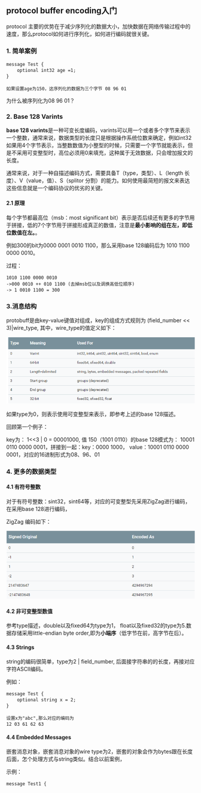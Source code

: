 ## protocol buffer encoding入门

protocol 主要的优势在于减少序列化的数据大小，加快数据在网络传输过程中的速度，那么protocol如何进行序列化，如何进行编码就很关键。

### 1. 简单案例

	message Test {
		optional int32 age =1;
	}

	如果设置age为150，这序列化的数据为三个字节 08 96 01

为什么被序列化为08 96 01？

### 2. Base 128 Varints

**base 128 varints**是一种可变长度编码，varints可以用一个或者多个字节来表示一个整数，通常来说，数据类型的长度只是根据操作系统位数来确定，例如int32如果用4个字节表示，当整数数值为小整型的时候，只需要一个字节就能表示，但是不采用可变整型时，高位必须用0来填充，这种属于无效数据，只会增加报文的长度。

通常来说，对于一种自描述编码方式，需要具备T（type，类型）、L（length 长度）、V（value，值）、S（splitor 分割）的能力。如何使用最简短的报文来表达这些信息就是一个编码协议的优劣的关键。

#### 2.1 原理

每个字节都最高位（msb：most significant bit）表示是否后续还有更多的字节用于拼接，低的7个字节用于拼接形成真正的数值，注意是**最小影响的组在左，即低位数值在左。**。

例如300的bit为0000 0001 0010 1100，那么采用base 128编码后为 1010 1100 0000 0010。

过程：

	1010 1100 0000 0010
	->000 0010 ++ 010 1100 (去掉msb位以及调换高低位顺序)
	-> 1 0010 1100 = 300

### 3.消息结构

protobuff是由key-value键值对组成，key的组成方式规则为 (field_number << 3)|wire_type,
其中，wire_type的值定义如下：

![type类型](./wire_type.png)

如果type为0，则表示使用可变整型来表示，即参考上述的base 128描述。

回顾第一个例子：

key为： 1<<3 | 0 = 00001000, 值 150（1001 0110）的base 128模式为： 10001 0110 0000 0001，拼接到一起：key：0000 1000， value：10001 0110 0000 0001，对应的16进制形式为08、96、01

### 4. 更多的数据类型

#### 4.1 有符号整数

对于有符号整数：sint32，sint64等，对应的可变整型先采用ZigZag进行编码，在采用base 128进行编码，

ZigZag 编码如下：

![ZigZag编码](./ZigZag_Encoding.png)

#### 4.2 非可变整型数值

参考type描述，double以及fixed64为type为1， float以及fixed32的type为5.数据存储采用little-endian byte order,即为**小端序**（低字节在前，高字节在后）。

#### 4.3 Strings 

string的编码很简单，type为2 | field_number, 后面接字符串的的长度，再接对应字符ASCII编码。

例如：

	message Test {
		optional string x = 2;
	}
	
	设置x为"abc",那么对应的编码为
	12 03 61 62 63

#### 4.4 Embedded Messages

嵌套消息对象，嵌套消息对象的wire type为2，嵌套的对象会作为bytes跟在长度后面，怎个处理方式与string类似。结合以前案例，

示例：

	message Test1 {
		